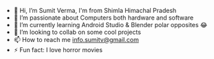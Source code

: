 - 👋 Hi, I’m Sumit Verma, I'm from Shimla Himachal Pradesh
- 👀 I’m passionate about Computers both hardware and software
- 🌱 I’m currently learning Android Studio & Blender polar opposites 😂
- 💞️ I’m looking to collab on some cool projects
- 📫 How to reach me info.sumitv@gmail.com
- ⚡ Fun fact: I love horror movies

<!---
usxv/usxv is a ✨ special ✨ repository because its `README.md` (this file) appears on your GitHub profile.
You can click the Preview link to take a look at your changes.
--->
